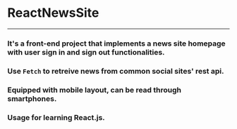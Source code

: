 # ReactNewsSite

---

### It's a front-end project that implements a news site homepage with user sign in and sign out functionalities.

### Use ```Fetch``` to retreive news from common social sites' rest api.

### Equipped with mobile layout, can be read through smartphones.

### Usage for learning React.js. 